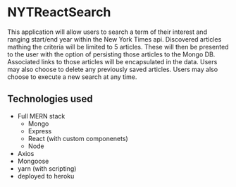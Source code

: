 # NYTReactSearch
This application will allow users to search a term of their interest and ranging start/end year within the 
New York Times api.  Discovered articles mathing the criteria will be limited to 5 articles.  These will then 
be presented to the user with the option of persisting those articles to the Mongo DB.  Associated links to those
articles will be encapsulated in the data.  Users may also choose to delete any previously saved articles.  Users may also choose to execute a new search at any time.

## Technologies used
* Full MERN stack 
  * Mongo
  * Express
  * React (with custom componenets)
  * Node
* Axios
* Mongoose
* yarn (with scripting)
* deployed to heroku


